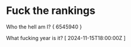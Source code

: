 # Fuck the rankings

Who the hell am I?
{ 6545940 }

What fucking year is it?
[ 2024-11-15T18:00:00Z ]
